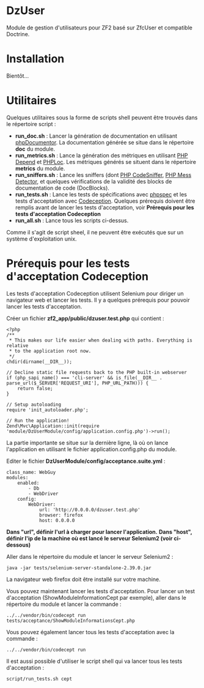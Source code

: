 DzUser
=========

Module de gestion d'utilisateurs pour ZF2 basé sur ZfcUser et compatible Doctrine.

Installation
==========
Bientôt...

Utilitaires
==================

Quelques utilitaires sous la forme de scripts shell peuvent être trouvés dans le répertoire script :

- **run_doc.sh** : Lancer la génération de documentation en utilisant [phpDocumentor](http://www.phpdoc.org/). La documentation générée se situe dans le répertoire **doc** du module.
- **run_metrics.sh** : Lance la génération des métriques en utilisant [PHP Depend](http://pdepend.org/) et [PHPLoc](https://github.com/sebastianbergmann/phploc). Les métriques générés se situent dans le répertoire **metrics** du module.
- **run_sniffers.sh** : Lance les sniffers (dont [PHP CodeSniffer](https://github.com/squizlabs/PHP_CodeSniffer), [PHP Mess Detector](http://phpmd.org/), et quelques vérifications de la validité des blocks de documentation de code (DocBlocks).
- **run_tests.sh** : Lance les tests de spécifications avec [phpspec](http://www.phpspec.net/) et les tests d'acceptation avec [Codeception](http://codeception.com/). Quelques prérequis doivent être remplis avant de lancer les tests d'acceptation, voir **Prérequis pour les tests d'acceptation Codeception**
- **run_all.sh** : Lance tous les scripts ci-dessus.

Comme il s'agit de script sheel, il ne peuvent être exécutés que sur un système d'exploitation unix.

Prérequis pour les tests d'acceptation Codeception
=====================================
Les tests d'acceptation Codeception utilisent Selenium pour diriger un navigateur web et lancer les tests.
Il y a quelques prérequis pour pouvoir lancer les tests d'acceptation.

Créer un fichier **zf2\_app/public/dzuser.test.php** qui contient :

    <?php
    /**
     * This makes our life easier when dealing with paths. Everything is relative
     * to the application root now.
     */
    chdir(dirname(__DIR__));

    // Decline static file requests back to the PHP built-in webserver
    if (php_sapi_name() === 'cli-server' && is_file(__DIR__ . parse_url($_SERVER['REQUEST_URI'], PHP_URL_PATH))) {
        return false;
    }

    // Setup autoloading
    require 'init_autoloader.php';

    // Run the application!
    Zend\Mvc\Application::init(require 'module/DzUserModule/config/application.config.php')->run();
    
La partie importante se situe sur la dernière ligne, là où on lance l'application en utilisant le fichier application.config.php du module.

Editer le fichier **DzUserModule/config/acceptance.suite.yml** :

    class_name: WebGuy
    modules:
        enabled:
            - Db
            - WebDriver
        config:
            WebDriver:
                url: 'http://0.0.0.0/dzuser.test.php'
                browser: firefox
                host: 0.0.0.0

**Dans "url", définir l'url à charger pour lancer l'application.**
**Dans "host", définir l'ip de la machine où est lancé le serveur Selenium2 (voir ci-dessous)**

Aller dans le répertoire du module et lancer le serveur Selenium2 :
    
    java -jar tests/selenium-server-standalone-2.39.0.jar

La navigateur web firefox doit être installé sur votre machine.

Vous pouvez maintenant lancer les tests d'acceptation.
Pour lancer un test d'acceptation (ShowModuleInformationCept par exemple), aller dans le répertoire du module et lancer la commande :

    ../../vendor/bin/codecept run tests/acceptance/ShowModuleInformationsCept.php
    
Vous pouvez également lancer tous les tests d'acceptation avec la commande :

    ../../vendor/bin/codecept run
    
Il est aussi possible d'utiliser le script shell qui va lancer tous les tests d'acceptation :

    script/run_tests.sh cept
